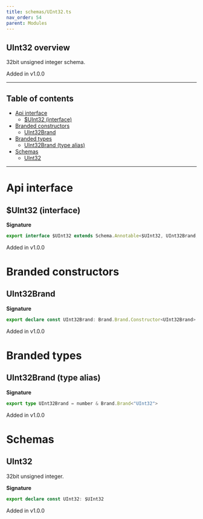 ```yaml
---
title: schemas/UInt32.ts
nav_order: 54
parent: Modules
---
```


## UInt32 overview

32bit unsigned integer schema.

Added in v1.0.0

---

<h2 class="text-delta">Table of contents</h2>

- [Api interface](#api-interface)
  - [$UInt32 (interface)](#uint32-interface)
- [Branded constructors](#branded-constructors)
  - [UInt32Brand](#uint32brand)
- [Branded types](#branded-types)
  - [UInt32Brand (type alias)](#uint32brand-type-alias)
- [Schemas](#schemas)
  - [UInt32](#uint32)

---

# Api interface

## $UInt32 (interface)

**Signature**

```ts
export interface $UInt32 extends Schema.Annotable<$UInt32, UInt32Brand, Brand.Brand.Unbranded<UInt32Brand>, never> {}
```

Added in v1.0.0

# Branded constructors

## UInt32Brand

**Signature**

```ts
export declare const UInt32Brand: Brand.Brand.Constructor<UInt32Brand>
```

Added in v1.0.0

# Branded types

## UInt32Brand (type alias)

**Signature**

```ts
export type UInt32Brand = number & Brand.Brand<"UInt32">
```

Added in v1.0.0

# Schemas

## UInt32

32bit unsigned integer.

**Signature**

```ts
export declare const UInt32: $UInt32
```

Added in v1.0.0
